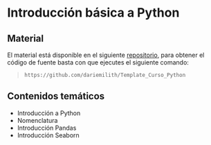 # Introducción básica a Python

## Material

El material está disponible en el siguiente [repositorio](https://github.com/fralfaro/DS-Python-Course), para obtener el código de fuente basta con que ejecutes el siguiente comando:

> `https://github.com/dariemilith/Template_Curso_Python`


## Contenidos temáticos

* Introducción a Python
* Nomenclatura
* Introducción Pandas
* Introducción Seaborn
